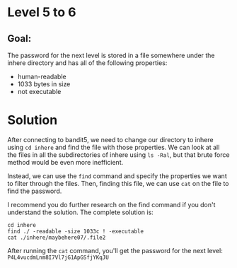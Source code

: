 # Level 5 to 6

## Goal:
The password for the next level is stored in a file somewhere under the inhere directory and has all of the following properties:

- human-readable
- 1033 bytes in size
- not executable

# Solution
After connecting to bandit5, we need to change our directory to inhere using `cd inhere` and find the file with those properties.
We can look at all the files in all the subdirectories of inhere using `ls -Ral`, but that brute force method would be even more inefficient.

Instead, we can use the `find` command and specify the properties we want to filter through the files.
Then, finding this file, we can use `cat` on the file to find the password.

I recommend you do further research on the find command if you don't understand the solution.
The complete solution is:

```
cd inhere
find ./ -readable -size 1033c ! -executable
cat ./inhere/maybehere07/.file2
```

After running the `cat` command, you'll get the password for the next level:
`P4L4vucdmLnm8I7Vl7jG1ApGSfjYKqJU`
